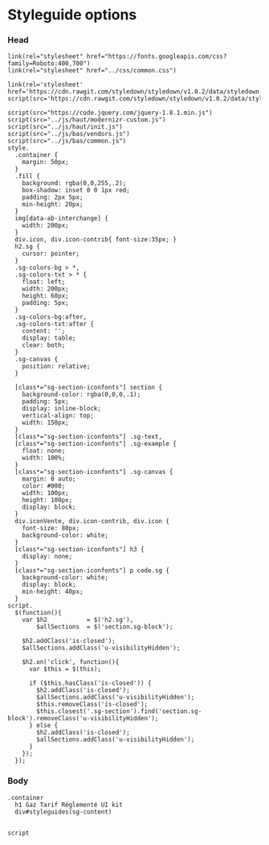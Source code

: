 # Styleguide options

### Head

    link(rel="stylesheet" href="https://fonts.googleapis.com/css?family=Roboto:400,700")
    link(rel="stylesheet" href="../css/common.css")

    link(rel='stylesheet' href='https://cdn.rawgit.com/styledown/styledown/v1.0.2/data/styledown.css')
    script(src='https://cdn.rawgit.com/styledown/styledown/v1.0.2/data/styledown.js')

    script(src="https://code.jquery.com/jquery-1.8.1.min.js")
    script(src="../js/haut/modernizr-custom.js")
    script(src="../js/haut/init.js")
    script(src="../js/bas/vendors.js")
    script(src="../js/bas/common.js")
    style.
      .container {
        margin: 50px;
      }
      .fill {
        background: rgba(0,0,255,.2);
        box-shadow: inset 0 0 1px red;
        padding: 2px 5px;
        min-height: 20px;
      }
      img[data-ab-interchange] {
        width: 200px;
      }
      div.icon, div.icon-contrib{ font-size:35px; }
      h2.sg {
        cursor: pointer;
      }
      .sg-colors-bg > *,
      .sg-colors-txt > * {
        float: left;
        width: 200px;
        height: 60px;
        padding: 5px;
      }
      .sg-colors-bg:after,
      .sg-colors-txt:after {
        content: '';
        display: table;
        clear: both;
      }
      .sg-canvas {
        position: relative;
      }

      [class*="sg-section-iconfonts"] section {
        background-color: rgba(0,0,0,.1);
        padding: 5px;
        display: inline-block;
        vertical-align: top;
        width: 150px;
      }
      [class*="sg-section-iconfonts"] .sg-text,
      [class*="sg-section-iconfonts"] .sg-example {
        float: none;
        width: 100%;
      }
      [class*="sg-section-iconfonts"] .sg-canvas {
        margin: 0 auto;
        color: #000;
        width: 100px;
        height: 100px;
        display: block;
      }
      div.iconVente, div.icon-contrib, div.icon {
        font-size: 80px;
        background-color: white;
      }
      [class*="sg-section-iconfonts"] h3 {
        display: none;
      }
      [class*="sg-section-iconfonts"] p code.sg {
        background-color: white;
        display: block;
        min-height: 40px;
      }
    script.
      $(function(){
        var $h2           = $('h2.sg'),
            $allSections  = $('section.sg-block');

        $h2.addClass('is-closed');
        $allSections.addClass('u-visibilityHidden');

        $h2.on('click', function(){
          var $this = $(this);

          if ($this.hasClass('is-closed')) {
            $h2.addClass('is-closed');
            $allSections.addClass('u-visibilityHidden');
            $this.removeClass('is-closed');
            $this.closest('.sg-section').find('section.sg-block').removeClass('u-visibilityHidden');
          } else {
            $h2.addClass('is-closed');
            $allSections.addClass('u-visibilityHidden');
          }
        });
      });


### Body

    .container
      h1 Gaz Tarif Réglementé UI kit
      div#styleguides(sg-content)


    script
